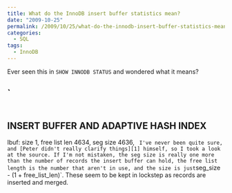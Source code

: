 ```yaml
---
title: What do the InnoDB insert buffer statistics mean?
date: "2009-10-25"
permalink: /2009/10/25/what-do-the-innodb-insert-buffer-statistics-mean/
categories:
  - SQL
tags:
  - InnoDB
---
```

Ever seen this in `SHOW INNODB STATUS` and wondered what it means?

`<pre>
-------------------------------------
INSERT BUFFER AND ADAPTIVE HASH INDEX
-------------------------------------
Ibuf: size 1, free list len 4634, seg size 4636,
</pre>` 
I've never been quite sure, and [Peter didn't really clarify things][1] himself, so I took a look at the source. If I'm not mistaken, the seg size is really one more than the number of records the insert buffer can hold, the free list length is the number that aren't in use, and the size is just `seg_size - (1 + free_list_len)`. These seem to be kept in lockstep as records are inserted and merged.

 [1]: http://www.mysqlperformanceblog.com/2006/07/17/show-innodb-status-walk-through/

